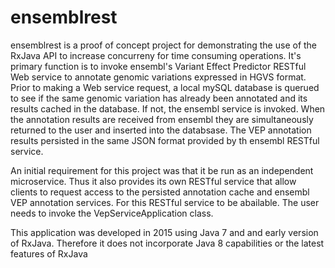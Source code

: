 # ensemblrest
ensemblrest is a proof of concept project for demonstrating the use of the RxJava API to increase concurreny for time consuming operations.
It's primary function is to invoke ensembl's Variant Effect Predictor RESTful Web service to annotate
genomic variations expressed in HGVS format. Prior to making a Web service request, a local mySQL database is querued
to see if the same genomic variation has already been annotated and its results cached in the database. If not, the ensembl service
is invoked. When the annotation results are received from ensembl they are simultaneously returned to the user and inserted into the databsase.
The VEP annotation results persisted in the same JSON format provided by th ensembl RESTful service.

An initial requirement for this project was that it be run as an independent microservice. Thus it also provides its own RESTful
service that allow clients to request access to the persisted annotation cache and ensembl VEP annotation services. For this RESTful
service to be abailable. The user needs to invoke the VepServiceApplication class.

This application was developed in 2015 using Java 7 and and early version of RxJava. Therefore it does not incorporate Java 8 capabilities or the latest features of RxJava
